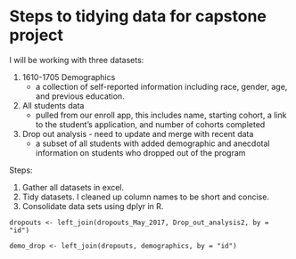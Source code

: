 # Steps to tidying data for capstone project

I will be working with three datasets:

1. 1610-1705 Demographics
	+ a collection of self-reported information including race, gender, age, and previous education.
2. All students data
	+ pulled from our enroll app, this includes name, starting cohort, a link to the student’s application, and number of cohorts completed
3. Drop out analysis - need to update and merge with recent data
	+ a subset of all students with added demographic and anecdotal information on students who dropped out of the program


Steps: 

1. Gather all datasets in excel. 
2. Tidy datasets. I cleaned up column names to be short and concise. 
3. Consolidate data sets using dplyr in R.
```{r}
dropouts <- left_join(dropouts_May_2017, Drop_out_analysis2, by = "id")
```
```{r}
demo_drop <- left_join(dropouts, demographics, by = "id")
```
